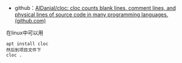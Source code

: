 - github：[AlDanial/cloc: cloc counts blank lines, comment lines, and physical lines of source code in many programming languages. (github.com)](https://github.com/AlDanial/cloc)

在linux中可以用
```
apt install cloc
然后到项目文件下
cloc .
```
